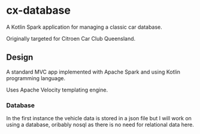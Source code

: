 # cx-database

A Kotlin Spark application for managing a classic car database.

Originally targeted for Citroen Car Club Queensland.

## Design

A standard MVC app implemented with Apache Spark and using Kotlin programming language.

Uses Apache Velocity templating engine.

### Database

In the first instance the vehicle data is stored in a json file but I will work on using a database, oribably nosql as there is no need for relational data here.